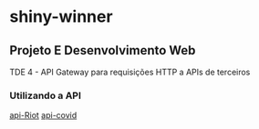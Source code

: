 # shiny-winner
## Projeto E Desenvolvimento Web 
TDE 4 - API Gateway para requisições HTTP a APIs de terceiros
### Utilizando a API
[api-Riot](https://developer.riotgames.com/)
[api-covid](https://covid19api.com)


